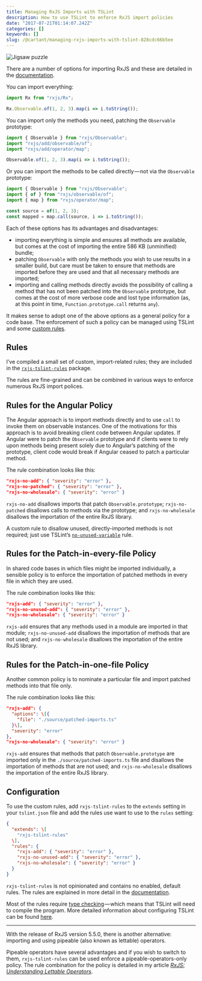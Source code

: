 ```yaml
---
title: Managing RxJS Imports with TSLint
description: How to use TSLint to enforce RxJS import policies
date: "2017-07-21T01:14:07.242Z"
categories: []
keywords: []
slug: /@cartant/managing-rxjs-imports-with-tslint-828cdc66b5ee
---
```


![Jigsaw puzzle](title.jpeg)

There are a number of options for importing RxJS and these are detailed in the [documentation](http://reactivex.io/rxjs/manual/installation.html).

You can import everything:

```ts
import Rx from "rxjs/Rx";

Rx.Observable.of(1, 2, 3).map(i => i.toString());
```

You can import only the methods you need, patching the `Observable` prototype:

```ts
import { Observable } from "rxjs/Observable";
import "rxjs/add/observable/of";
import "rxjs/add/operator/map";

Observable.of(1, 2, 3).map(i => i.toString());
```

Or you can import the methods to be called directly — not via the `Observable` prototype:

```ts
import { Observable } from "rxjs/Observable";
import { of } from "rxjs/observable/of";
import { map } from "rxjs/operator/map";

const source = of(1, 2, 3);
const mapped = map.call(source, i => i.toString());
```

Each of these options has its advantages and disadvantages:

- importing everything is simple and ensures all methods are available, but comes at the cost of importing the entire 586 KB (unminified) bundle;
- patching `Observable` with only the methods you wish to use results in a smaller build, but care must be taken to ensure that methods are imported before they are used and that all necessary methods are imported;
- importing and calling methods directly avoids the possibility of calling a method that has not been patched into the `Observable` prototype, but comes at the cost of more verbose code and lost type information (as, at this point in time, `Function.prototype.call` returns `any`).

It makes sense to adopt one of the above options as a general policy for a code base. The enforcement of such a policy can be managed using TSLint and some [custom rules](https://palantir.github.io/tslint/develop/custom-rules/).

## Rules

I’ve compiled a small set of custom, import-related rules; they are included in the [`rxjs-tslint-rules`](https://github.com/cartant/rxjs-tslint-rules) package.

The rules are fine-grained and can be combined in various ways to enforce numerous RxJS import polices.

## Rules for the Angular Policy

The Angular approach is to import methods directly and to use `call` to invoke them on observable instances. One of the motivations for this approach is to avoid breaking client code between Angular updates. If Angular were to patch the `Observable` prototype and if clients were to rely upon methods being present solely due to Angular’s patching of the prototype, client code would break if Angular ceased to patch a particular method.

The rule combination looks like this:

```json
"rxjs-no-add": { "severity": "error" },
"rxjs-no-patched": { "severity": "error" },
"rxjs-no-wholesale": { "severity": "error" }
```

`rxjs-no-add` disallows imports that patch `Observable.prototype`; `rxjs-no-patched` disallows calls to methods via the prototype; and `rxjs-no-wholesale` disallows the importation of the entire RxJS library.

A custom rule to disallow unused, directly-imported methods is not required; just use TSLint’s [`no-unused-variable`](https://palantir.github.io/tslint/rules/no-unused-variable/) rule.

## Rules for the Patch-in-every-file Policy

In shared code bases in which files might be imported individually, a sensible policy is to enforce the importation of patched methods in every file in which they are used.

The rule combination looks like this:

```json
"rxjs-add": { "severity": "error" },
"rxjs-no-unused-add": { "severity": "error" },
"rxjs-no-wholesale": { "severity": "error" }
```

`rxjs-add` ensures that any methods used in a module are imported in that module; `rxjs-no-unused-add` disallows the importation of methods that are not used; and `rxjs-no-wholesale` disallows the importation of the entire RxJS library.

## Rules for the Patch-in-one-file Policy

Another common policy is to nominate a particular file and import patched methods into that file only.

The rule combination looks like this:

```json
"rxjs-add": {
  "options": \[{
    "file": "./source/patched-imports.ts"
  }\],
  "severity": "error"
},
"rxjs-no-wholesale": { "severity": "error" }
```

`rxjs-add` ensures that methods that patch `Observable.prototype` are imported only in the `./source/patched-imports.ts` file and disallows the importation of methods that are not used; and `rxjs-no-wholesale` disallows the importation of the entire RxJS library.

## Configuration

To use the custom rules, add `rxjs-tslint-rules` to the `extends` setting in your `tslint.json` file and add the rules use want to use to the `rules` setting:

```json
{
  "extends": \[
    "rxjs-tslint-rules"
  \],
  "rules": {
    "rxjs-add": { "severity": "error" },
    "rxjs-no-unused-add": { "severity": "error" },
    "rxjs-no-wholesale": { "severity": "error" }
  }
}
```

`rxjs-tslint-rules` is not opinionated and contains no enabled, default rules. The rules are explained in more detail in the [documentation](https://github.com/cartant/rxjs-tslint-rules/blob/master/README.md).

Most of the rules require [type checking](https://palantir.github.io/tslint/usage/type-checking/) — which means that TSLint will need to compile the program. More detailed information about configuring TSLint can be found [here](https://palantir.github.io/tslint/usage/configuration/).

---

With the release of RxJS version 5.5.0, there is another alternative: importing and using pipeable (also known as lettable) operators.

Pipeable operators have several advantages and if you wish to switch to them, `rxjs-tslint-rules` can be used enforce a pipeable-operators-only policy. The rule combination for the policy is detailed in my article [_RxJS: Understanding Lettable Operators_](/understanding-lettable-operators/).
